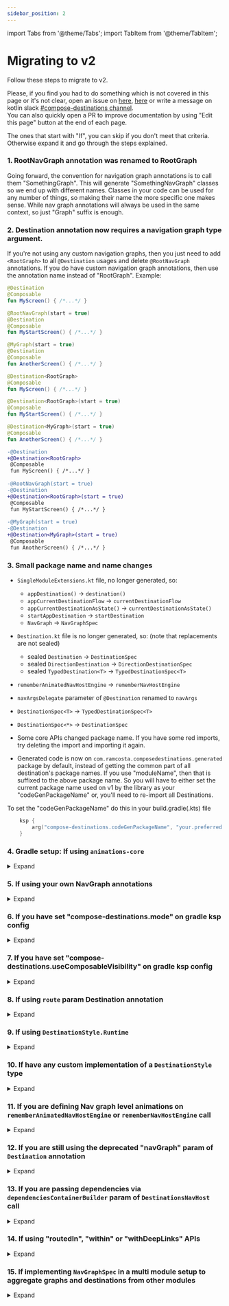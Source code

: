```yaml
---
sidebar_position: 2
---
```


import Tabs from '@theme/Tabs';
import TabItem from '@theme/TabItem';

# Migrating to v2

Follow these steps to migrate to v2. 

Please, if you find you had to do something which is not covered in this page or it's not clear,
open an issue on [here](https://github.com/raamcosta/compose-destinations), [here](https://github.com/raamcosta/compose-destinations-docs) or write a message on kotlin slack [#compose-destinations channel](https://kotlinlang.slack.com/archives/C06CS4UCQ10).  
You can also quickly open a PR to improve documentation by using "Edit this page" button at the end of each page.

The ones that start with "If", you can skip if you don't meet that criteria. Otherwise expand it and go through the steps explained.

### 1. RootNavGraph annotation was renamed to RootGraph
Going forward, the convention for navigation graph annotations is to call them "SomethingGraph". This will generate "SomethingNavGraph" classes so we end up with different names. Classes in your code can be used for any number of things, so making their name the more specific one makes sense. While nav graph annotations will always be used in the same context, so just "Graph" suffix is enough.

### 2. Destination annotation now requires a navigation graph type argument.
If you're not using any custom navigation graphs, then you just need to add `<RootGraph>` to all `@Destination` usages and delete `@RootNavGraph` annotations.
If you do have custom navigation graph annotations, then use the annotation name instead of "RootGraph".
Example:

<Tabs>
  <TabItem value="v1" label="v1" default>

```kotlin
@Destination
@Composable
fun MyScreen() { /*...*/ }

@RootNavGraph(start = true)
@Destination
@Composable
fun MyStartScreen() { /*...*/ }

@MyGraph(start = true)
@Destination
@Composable
fun AnotherScreen() { /*...*/ }
```
  
</TabItem>
<TabItem value="v2" label="v2">

```kotlin
@Destination<RootGraph>
@Composable
fun MyScreen() { /*...*/ }

@Destination<RootGraph>(start = true)
@Composable
fun MyStartScreen() { /*...*/ }

@Destination<MyGraph>(start = true)
@Composable
fun AnotherScreen() { /*...*/ }
```

  </TabItem>
<TabItem value="diff" label="diff">

```diff
-@Destination
+@Destination<RootGraph>
 @Composable
 fun MyScreen() { /*...*/ }
 
-@RootNavGraph(start = true)
-@Destination
+@Destination<RootGraph>(start = true)
 @Composable
 fun MyStartScreen() { /*...*/ }
 
-@MyGraph(start = true)
-@Destination
+@Destination<MyGraph>(start = true)
 @Composable
 fun AnotherScreen() { /*...*/ }
```

  </TabItem>
</Tabs>

### 3. Small package name and name changes

- `SingleModuleExtensions.kt` file, no longer generated, so:
    - `appDestination()` -> `destination()`
    - `appCurrentDestinationFlow` -> `currentDestinationFlow`
    - `appCurrentDestinationAsState()` -> `currentDestinationAsState()`
    - `startAppDestination` -> `startDestination`
    - `NavGraph` -> `NavGraphSpec`

- `Destination.kt` file is no longer generated, so: (note that replacements are not sealed)
    - sealed `Destination` -> `DestinationSpec` 
    - sealed `DirectionDestination` -> `DirectionDestinationSpec`
    - sealed `TypedDestination<T>` -> `TypedDestinationSpec<T>`

- `rememberAnimatedNavHostEngine` -> `rememberNavHostEngine`
- `navArgsDelegate` parameter of `@Destination` renamed to `navArgs`
- `DestinationSpec<T>` -> `TypedDestinationSpec<T>` 
- `DestinationSpec<*>` -> `DestinationSpec`
- Some core APIs changed package name. If you have some red imports, try deleting the import and importing it again.  
- Generated code is now on `com.ramcosta.composedestinations.generated` package by default, instead of getting the common part of all destination's package names. If you use "moduleName", then that is suffixed to the above package name.
So you will have to either set the current package name used on v1 by the library as your "codeGenPackageName" or, you'll need to re-import all Destinations.

To set the "codeGenPackageName" do this in your build.gradle(.kts) file
```kotlin
    ksp {
        arg("compose-destinations.codeGenPackageName", "your.preferred.package.name") // replace package name!
    }
```

### 4. Gradle setup: If using `animations-core`
<details>
    <summary>Expand</summary>

<h3>`animations-core` is now `bottom-sheet` that you add alongside the core, not instead of.</h3>

So the core dependency should now always be:

```kotlin
ksp("io.github.raamcosta.compose-destinations:ksp:<version>")
implementation("io.github.raamcosta.compose-destinations:core:<version>")
```

And when using bottom sheet destinations, add also this one:

```kotlin
implementation("io.github.raamcosta.compose-destinations:bottom-sheet:<version>")
```
</details>

### 5. If using your own NavGraph annotations
<details>
    <summary>Expand</summary>

<h3>Nav graph annotations now requires a parent navigation graph type argument.</h3>

Same as with `@Destination<MyGraph>`, custom navigation graph annotations now need to identify their parent nav graph in its type argument rather than annotating it.

<Tabs>
  <TabItem value="v1" label="v1" default>

```kotlin
@RootNavGraph
@NavGraph
annotation class MyGraph(
    val start: Boolean = false
)

@MyGraph(start = true)
@NavGraph
annotation class AnotherGraph(
    val start: Boolean = false
)
```
  
</TabItem>
<TabItem value="v2" label="v2">

```kotlin
@NavGraph<RootGraph>
annotation class MyGraph

@NavGraph<MyGraph>(start = true)
annotation class AnotherGraph
```

  </TabItem>
</Tabs>

:::info
In the above example (both before and after), we're making a "MyGraph" that is nested in "Root" and a "AnotherGraph" that is nested in "MyGraph" and is its start route.
:::

<h3>Navigation graphs with no parent (used to pass to DestinationsNavHost) should now be annotated with @NavHostGraph</h3>

This will generate a special `NavHostGraph` object which has slightly different characteristics (also the annotation has different parameters) then a normal navigation graph.  
Also, `default` `NavGraph` parameter (which was usually used in these graphs) no longer exists, so you do have to be explicit in all `@Destination` and add the graph you want it to belong to (such as `@Destination<MyGraph>`).

<Tabs>
  <TabItem value="v1" label="v1" default>

```kotlin
@NavGraph(default = true)
annotation class MyMainGraph(
    val start: Boolean = false
)

@MyMainGraph(start = true)
@Destination
@Composable
fun MyStartScreen() { /*...*/ }

@Destination //because default = true on MyMainGraph, when absent, Destination would belong to that graph
@Composable
fun AnotherScreen() { /*...*/ }
```
  
</TabItem>
<TabItem value="v2" label="v2">

```kotlin
@NavHostGraph
annotation class MyMainGraph

@Destination<MyMainGraph>(start = true)
@Composable
fun MyStartScreen() { /*...*/ }

@Destination<MyMainGraph>
@Composable
fun AnotherScreen() { /*...*/ }
```

  </TabItem>
</Tabs>

</details>

### 6. If you have set "compose-destinations.mode" on gradle ksp config

<details>
    <summary>Expand</summary>

There's no "mode" anymore. Let's talk about each mode we had on v1:

<h3>"destinations"</h3>

You can set "generateNavGraphs" to false to have a similar output for that module

```kotlin
ksp {
    arg("compose-destinations.generateNavGraphs", "false")
}
```

The output is slightly different, on v2 there's an object that contains the list of destinations instead of the field list being top level.
You can import all destinations to certain nav graph defined in another module by using `@ExternalModuleDestinations<ModuleDestinationsOutputObject>` in companion object of that nav graph annotation class.


<h3>"navgraphs" & "singlemodule"</h3>

These existed to control generation of certain files that are no longer generated, so if you had these, you should be safe to just delete it.

</details>



### 7. If you have set "compose-destinations.useComposableVisibility" on gradle ksp config

<details>
    <summary>Expand</summary>

The approach on v1 was not great because it wouldn't allow you to have internal Composable with public generated Destination, which is
what may make sense on some multi module projects.

On v2, you can have any combination though since the annotation lets you control the visibility of the generated Destination.
Example:

```kotlin
@Destination(
    visibility = CodeGenVisibility.INTERNAL // or PUBLIC
)
@Composable
internal fun MyScreen() { /*...*/ }
```

:::note
You can create your own Destination annotations if you want to simplify this for the whole module, like:
```kotlin
@Destination<AnyGraph>(visibility = CodeGenVisibility.INTERNAL)
annotation class InternalDestination<T: Annotation>(
    //copy all fields from Destination annotation you want usages of this one to be able to use, like
    val route: String = COMPOSABLE_NAME,
    val start: Boolean = false,
    val navArgs: KClass<*> = Nothing::class,
    val deepLinks: Array<DeepLink> = [],
    val style: KClass<out DestinationStyle> = DestinationStyle.Default::class,
    val wrappers: Array<KClass<out DestinationWrapper>> = []
)
```
:::

</details>

### 8. If using `route` param Destination annotation

<details>
    <summary>Expand</summary>

Generated destinations class name is now based of the route and not the Composable name. By default, routes are also set based on the composable name, so, by default, there should be no difference. However, if you're setting any manual routes, then the generated Destination object will likely have a different name.
Given this, for those cases, you'll need to change the usages to the new name.

</details>

### 9. If using `DestinationStyle.Runtime`

<details>
    <summary>Expand</summary>

This was removed. Depending on the reason for using it, we have new and better ways to solve the same issue:  
If using it,
- for changing style when using destinations from different modules
    - There's now a way to do that with annotation `@ExternalDestination<MyDestinationFromAnotherModule>(style = MyStyle::class)`
    Example:

```kotlin
// navigation module
@NavHostGraph // or @NavGraph<ParentGraph>
annotation class MyGraph {

    @ExternalDestination<MyDestinationFromAnotherModule>(style = MyStyle::class)
    companion object Includes
}
```

- for other reasons
    - You can use `MyDestination animateWith MyAnimation` or passing in lambdas (as in the official lib) on `manualComposableCallsBuilder` param of DestinationsNavHost

Example:

```kotlin
DestinationsNavHost(
    //...
) {
    // works for default transitions on NavGraphs as well!
    ProfileScreenDestination animateWith MyAnimatedStyle
    // OR
    ProfileScreenDestination.animateWith(
        enterTransition = { /*...*/},
        exitTransition = { /*...*/},
        popEnterTransition = { /*...*/},
        popExitTransition = { /*...*/}
    )
}
```

</details>

### 10. If have any custom implementation of a `DestinationStyle` type

<details>
    <summary>Expand</summary>

`DestinationStyle` is now an abstract class instead of an interface, so extending it requires "()"  
Example:

```kotlin
object ProfileTransitions : DestinationStyle.Animated() {
    //...
}
```

Besides, specifically for `DestinationStyle.Animated`, it has changed to have getters of lambdas rather than functions.
This is because this way it results in more one to one with official APIs and it lets us keep some of them as null (instead of returning null).
Example:

<Tabs>
  <TabItem value="v1" label="v1" default>

```kotlin
object ProfileTransitions : DestinationStyle.Animated {

  override fun AnimatedContentTransitionScope<NavBackStackEntry>.enterTransition(): EnterTransition? {

    return when (initialState.destination()) {
      GreetingScreenDestination ->
        slideInHorizontally(
          initialOffsetX = { 1000 },
          animationSpec = tween(700)
        )
      else -> null
    }
  }

  override fun AnimatedContentTransitionScope<NavBackStackEntry>.exitTransition(): ExitTransition? {

    return when (targetState.destination()) {
      GreetingScreenDestination ->
        slideOutHorizontally(
          targetOffsetX = { -1000 },
          animationSpec = tween(700)
        )
      else -> null
    }
  }
}
```

</TabItem>
<TabItem value="v2" label="v2">

```kotlin
object ProfileTransitions : DestinationStyle.Animated() {

  override val enterTransition: AnimatedContentTransitionScope<NavBackStackEntry>.() -> EnterTransition? = {
    when (initialState.destination()) {
      GreetingScreenDestination ->
        slideInHorizontally(
          initialOffsetX = { 1000 },
          animationSpec = tween(700)
        )
      else -> null
    }
  }

  override val exitTransition: AnimatedContentTransitionScope<NavBackStackEntry>.() -> ExitTransition? = {
    when (targetState.destination()) {
      GreetingScreenDestination ->
        slideOutHorizontally(
          targetOffsetX = { -1000 },
          animationSpec = tween(700)
        )
      else -> null
    }
  }
}
```

  </TabItem>
<TabItem value="diff" label="diff">

```diff
- object ProfileTransitions : DestinationStyle.Animated {
+ object ProfileTransitions : DestinationStyle.Animated() {
 
-    override fun AnimatedContentTransitionScope<NavBackStackEntry>.enterTransition(): EnterTransition? {
-
-        return when (initialState.destination()) {
+    override val enterTransition: AnimatedContentTransitionScope<NavBackStackEntry>.() -> EnterTransition? = {
+        when (initialState.destination()) {
             GreetingScreenDestination ->
                 slideInHorizontally(
                     initialOffsetX = { 1000 },
         }
     }
 
-    override fun AnimatedContentTransitionScope<NavBackStackEntry>.exitTransition(): ExitTransition? {
-
-        return when (targetState.destination()) {
+    override val exitTransition: AnimatedContentTransitionScope<NavBackStackEntry>.() -> ExitTransition? = {
+        when (targetState.destination()) {
             GreetingScreenDestination ->
                 slideOutHorizontally(
                     targetOffsetX = { -1000 },
         }
     }
```

  </TabItem>
</Tabs>


</details>

### 11. If you are defining Nav graph level animations on `rememberAnimatedNavHostEngine` or `rememberNavHostEngine` call

<details>
    <summary>Expand</summary>

On v2 `rememberNavHostEngine` doesn't have these options.
Instead, you can define default animations for navigation graphs at the annotation level or when importing a navigation graph from another module.
Example:

```kotlin
@NavGraph<RootGraph>(
    defaultTransitions = MyAnimatedDestinationStyle::class
)
annotation class MyGraph {

    // or when importing
    @ExternalNavGraph<AnotherModuleGraph>(
        defaultTransitions = MyAnimatedDestinationStyle::class
    )
    companion object Includes

}
```

OR

If you need to have logic on your animations based on any runtime state, you can do so in the `manualComposableCallsBuilder`.  
Example:

```kotlin
DestinationsNavHost(
    //...
) {
    MyGraph.animateWith(
        enterTransition = { /*...*/ },
        exitTransition = { /*...*/ },
        popEnterTransition = { /*...*/ },
        popExitTransition = { /*...*/ },
    )
}

```

</details>

### 12. If you are still using the deprecated "navGraph" param of `Destination` annotation

<details>
    <summary>Expand</summary>

Firstly, create an annotation class for each navigation graph you need, defining `RootGraph` as its parent, like this:

```kotlin
@NavGraph<RootGraph>
annotation class MyGraph

@NavGraph<RootGraph>
annotation class AnotherGraph

//...
```

Then, use those in your destinations.

```kotlin
@Destination<MyGraph>
@Composable
fun MyScreen() { /*...*/ }

@Destination<AnotherGraph>
@Composable
fun AnotherScreen() { /*...*/ }
```
</details>



### 13. If you are passing dependencies via `dependenciesContainerBuilder` param of `DestinationsNavHost` call

<details>
    <summary>Expand</summary>

<Tabs>
  <TabItem value="v1" label="v1" default>

```kotlin
DestinationsNavHost(
    //...
    dependenciesContainerBuilder = {
        dependency(aDependencyForEveryDestination)

        dependency(ProfileScreenDestination) { anotherDependency }
        dependency(ProfileScreenDestination) { someOtherDependency }

        dependency(NavGraphs.settings) {
            val parentEntry = remember(navBackStackEntry) {
                navController.getBackStackEntry(NavGraphs.settings.route)
            }
            viewModel<SettingsViewModel>(parentEntry)
        }   

        dependency(NavGraphs.settings) { anotherDependencyForSettingsGraph }   
    }
)
```
  
</TabItem>
<TabItem value="v2" label="v2">

```kotlin
DestinationsNavHost(
    //...
    dependenciesContainerBuilder = {
        dependency(aDependencyForEveryDestination)

        destination(ProfileScreenDestination) {
             dependency(anotherDependency)
             dependency(someOtherDependency)
        }

        navgraph(NavGraphs.settings) {
            val parentEntry = remember(navBackStackEntry) {
                navController.getBackStackEntry(NavGraphs.settings.route)
            }
            
            dependency(viewModel<SettingsViewModel>(parentEntry))
            dependency(anotherDependencyForSettingsGraph)
        }   
    }
)
```
  </TabItem>

  <TabItem value="diff" label="diff">

```diff
DestinationsNavHost(
     //...
     dependenciesContainerBuilder = {
         dependency(aDependencyForEveryDestination)
-
-        dependency(ProfileScreenDestination) { anotherDependency }
-        dependency(ProfileScreenDestination) { someOtherDependency }
-
-        dependency(NavGraphs.settings) {
+    
+        destination(ProfileScreenDestination) {
+            dependency(anotherDependency)
+            dependency(someOtherDependency)
+        }
+    
+        navGraph(NavGraphs.settings) {
             val parentEntry = remember(navBackStackEntry) {
                 navController.getBackStackEntry(NavGraphs.settings.route)
             }
-            viewModel<SettingsViewModel>(parentEntry)
-        }
-
-        dependency(NavGraphs.settings) { anotherDependencyForSettingsGraph }
+    
+            dependency(viewModel<SettingsViewModel>(parentEntry))
+            dependency(anotherDependencyForSettingsGraph)
+        }
     }
 )
```

  </TabItem>
</Tabs>

</details>

### 14. If using "routedIn", "within" or "withDeepLinks" APIs

<details>
    <summary>Expand</summary>

These APIs were removed on v2. There are new and better ways to achieve the same thing.

<h4>To import destinations from another module while setting different deep links</h4>

```kotlin
@NavGraph<RootGraph>
annotation class MyGraph {

    @ExternalDestination<AnotherModuleDestination>(
        deepLinks = [
            DeepLink(uriPattern = "..."),
            DeepLink(uriPattern = "...")
        ]
    )
    companion object Includes
}
```

<h4>To have a destination be part of multiple graphs</h4>

You can use multiple `@Destination<Graph>` in your Composable. Compose Destinations will generate a Destination for each `Destination` annotations, in this case, preffixing the Destination class name with the name of the graph.

```kotlin
@Destination<GraphOne>
@Destination<GraphTwo>
@Composable
fun MyScreen() { /*...*/ }
```
This would generate a `GraphOneMyScreenDestination` and a `GraphTwoMyScreenDestination`.

:::info Multi module case
Note that a Destination generated on module A cannot be imported to multiple nav graphs of module B. If you find yourself wanting to do this, consider
removing Compose Destinations from module A and just exposing a normal Composable. Then on module B you can create a Composable annotated with multiple `Destination` (like the example above) and just call module A's Composable.
:::
</details>

### 15. If implementing `NavGraphSpec` in a multi module setup to aggregate graphs and destinations from other modules

<details>
    <summary>Expand</summary>

There's no longer a need to do that, in fact, you shouldn't. Because doing it that way, won't let Compose Destinations know at compile
time how the navigation graphs look like, and so, it cannot be as helpful.

So, on v2, if you want to include destinations or navigation graphs from other modules in a graph called "MainNavGraph", you should do:

```kotlin
@NavHostGraph
annotation class MainGraph {

    @ExternalNavGraph<FeatureXNavGraph>
    @ExternalModuleDestinations<SomeModuleDestinations>
    @ExternalDestination<AnotherModuleDestination>
    companion object Includes
}
```

:::note Above example
- Assumes you want to pass MainNavGraph to DestinationsNavHost, otherwise you could also use `@NavGraph<RootGraph>` instead of `@NavHostGraph`
- On all `ExternalNavGraph`, `ExternalDestination` and `ExternalModuleDestinations`, you can call the annotation's constructor to override (or add depending on the field) stuff like deep links, wrappers, default animations etc.
- The most common and better way to split navigation graphs on modules is to have feature modules espose a single NavGraph (internally it can contain multiple others) and import it here with `@ExternalNavGraph` as seen above. Other annotations on above example should be less common practices.
:::


</details>
